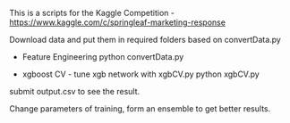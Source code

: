 This is a scripts for the Kaggle Competition - https://www.kaggle.com/c/springleaf-marketing-response

Download data and put them in required folders based on convertData.py

* Feature Engineering
python convertData.py

* xgboost CV - tune xgb network with xgbCV.py
python xgbCV.py

submit output.csv to see the result.

Change parameters of training, form an ensemble to get better results.
